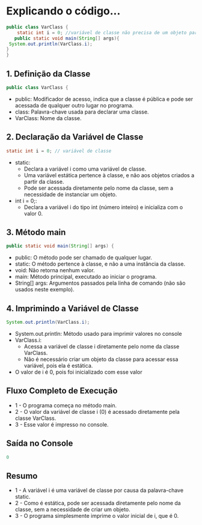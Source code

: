 # Explicando o código...
```java 19
public class VarClass {
    static int i = 0; //variável de classe não precisa de um objeto para ser manipulada 
   public static void main(String[] args){
 System.out.println(VarClass.i);
}
}
```
## 1. Definição da Classe
```java 19
public class VarClass {
```
- public: Modificador de acesso, indica que a classe é pública e pode ser acessada de qualquer outro lugar no programa.
- class: Palavra-chave usada para declarar uma classe.
- VarClass: Nome da classe.

## 2. Declaração da Variável de Classe
```java 19
static int i = 0; // variável de classe
```
- static:
  - Declara a variável i como uma variável de classe.
  - Uma variável estática pertence à classe, e não aos objetos criados a partir da classe.
  - Pode ser acessada diretamente pelo nome da classe, sem a necessidade de instanciar um objeto.
- int i = 0;:
  - Declara a variável i do tipo int (número inteiro) e inicializa com o valor 0.

## 3. Método main
```java 19
public static void main(String[] args) {
```
- public: O método pode ser chamado de qualquer lugar.
- static: O método pertence à classe, e não a uma instância da classe.
- void: Não retorna nenhum valor.
- main: Método principal, executado ao iniciar o programa.
- String[] args: Argumentos passados pela linha de comando (não são usados neste exemplo).

## 4. Imprimindo a Variável de Classe
```java 19
System.out.println(VarClass.i);
```
- System.out.println: Método usado para imprimir valores no console
- VarClass.i:
    - Acessa a variável de classe i diretamente pelo nome da classe VarClass.
    - Não é necessário criar um objeto da classe para acessar essa variável, pois ela é estática.
- O valor de i é 0, pois foi inicializado com esse valor

## Fluxo Completo de Execução
- 1 - O programa começa no método main.
- 2 - O valor da variável de classe i (0) é acessado diretamente pela classe VarClass.
- 3 - Esse valor é impresso no console.

## Saída no Console
```java 19
0
```
## Resumo
- 1 - A variável i é uma variável de classe por causa da palavra-chave static.
- 2 - Como é estática, pode ser acessada diretamente pelo nome da classe, sem a necessidade de criar um objeto.
- 3 - O programa simplesmente imprime o valor inicial de i, que é 0.



